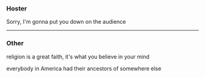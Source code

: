 ### Hoster

Sorry, I'm gonna put you down on the audience <br>

<hr>


### Other

religion is a great faith, it's what you believe in your mind

everybody in America had their ancestors of  somewhere else


